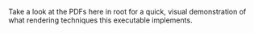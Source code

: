 Take a look at the PDFs here in root for a quick, visual demonstration of what rendering techniques this executable implements.
